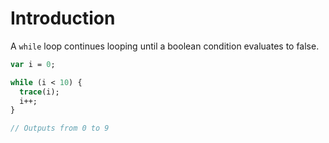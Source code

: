 # Introduction

A `while` loop continues looping until a boolean condition evaluates to false.

```haxe
var i = 0;

while (i < 10) {
  trace(i);
  i++;
}

// Outputs from 0 to 9
```
